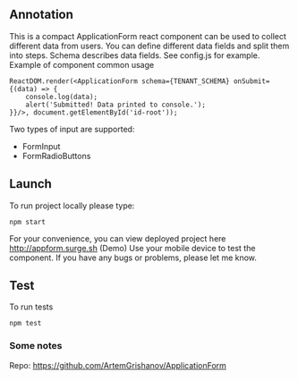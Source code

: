 ## Annotation
This is a compact ApplicationForm react component can be used to collect different data from users. You can define different data fields and split them into steps. Schema describes data fields. See config.js for example.
Example of component common usage
```
ReactDOM.render(<ApplicationForm schema={TENANT_SCHEMA} onSubmit={(data) => {
    console.log(data);
    alert('Submitted! Data printed to console.');
}}/>, document.getElementById('id-root'));
```
Two types of input are supported:
- FormInput
- FormRadioButtons

## Launch
To run project locally please type:
```
npm start
```
For your convenience, you can view deployed project here http://appform.surge.sh (Demo)
Use your mobile device to test the component. If you have any bugs or problems, please let me know.

## Test
To run tests
```
npm test
```

### Some notes
Repo: https://github.com/ArtemGrishanov/ApplicationForm
